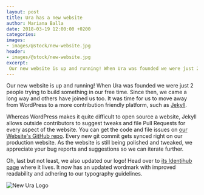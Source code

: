 ```yaml
---
layout: post
title: Ura has a new website
author: Mariana Balla
date: 2018-03-19 12:00:00 +0200
categories: 
images:
- images/@stock/new-website.jpg
header:
- images/@stock/new-website.jpg
excerpt:
 Our new website is up and running! When Ura was founded we were just 2 people trying to build something in our free time. SInce then, we came a long way and others have joined us too. It was time for us to move away from WordPress to a more contribution friendly platform, such as Jekyll.[…]
---
```


Our new website is up and running! When Ura was founded we were just 2 people trying to build something in our free time. Since then, we came a long way and others have joined us too. It was time for us to move away from WordPress to a more contribution friendly platform, such as [Jekyll](https://jekyllrb.com).

Whereas WordPress makes it quite difficult to open source a website, Jekyll allows outside contributors to suggest tweaks and file Pull Requests for every aspect of the website. You can get the code and file issues on [our Website's GitHub repo](https://github.com/uracreative/ura.design). Every new git commit gets synced right on our production website. As the website is still being polished and tweaked, we appreciate your bug reports and suggestions so we can iterate further.

Oh, last but not least, we also updated our logo! Head over to [its Identihub page](https://demo.identihub.co/project/uradesign) where it lives. It now has an updated wordmark with improved readability and adhering to our typography guidelines.

![New Ura Logo](/images/@stock/new-website.jpg)
